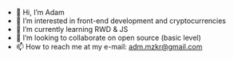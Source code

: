 - 👋 Hi, I’m Adam
- 👀 I’m interested in  front-end development and cryptocurrencies
- 🌱 I’m currently learning RWD & JS
- 💞️ I’m looking to collaborate on open source (basic level)
- 📫 How to reach me at my e-mail: adm.mzkr@gmail.com

<!---
AdamMzkr/AdamMzkr is a ✨ special ✨ repository because its `README.md` (this file) appears on your GitHub profile.
You can click the Preview link to take a look at your changes.
--->
